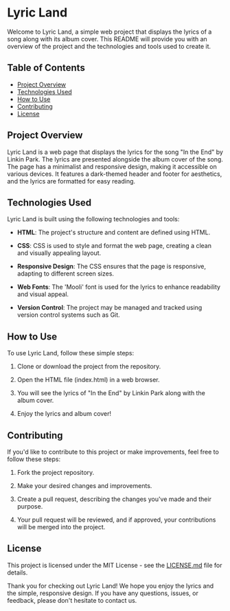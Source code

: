 # Lyric Land

Welcome to Lyric Land, a simple web project that displays the lyrics of a song along with its album cover. This README will provide you with an overview of the project and the technologies and tools used to create it.

## Table of Contents
- [Project Overview](#project-overview)
- [Technologies Used](#technologies-used)
- [How to Use](#how-to-use)
- [Contributing](#contributing)
- [License](#license)

## Project Overview

Lyric Land is a web page that displays the lyrics for the song "In the End" by Linkin Park. The lyrics are presented alongside the album cover of the song. The page has a minimalist and responsive design, making it accessible on various devices. It features a dark-themed header and footer for aesthetics, and the lyrics are formatted for easy reading.

## Technologies Used

Lyric Land is built using the following technologies and tools:

- **HTML**: The project's structure and content are defined using HTML.

- **CSS**: CSS is used to style and format the web page, creating a clean and visually appealing layout.

- **Responsive Design**: The CSS ensures that the page is responsive, adapting to different screen sizes.

- **Web Fonts**: The 'Mooli' font is used for the lyrics to enhance readability and visual appeal.

- **Version Control**: The project may be managed and tracked using version control systems such as Git.

## How to Use

To use Lyric Land, follow these simple steps:

1. Clone or download the project from the repository.

2. Open the HTML file (index.html) in a web browser.

3. You will see the lyrics of "In the End" by Linkin Park along with the album cover.

4. Enjoy the lyrics and album cover!

## Contributing

If you'd like to contribute to this project or make improvements, feel free to follow these steps:

1. Fork the project repository.

2. Make your desired changes and improvements.

3. Create a pull request, describing the changes you've made and their purpose.

4. Your pull request will be reviewed, and if approved, your contributions will be merged into the project.

## License

This project is licensed under the MIT License - see the [LICENSE.md](LICENSE.md) file for details.

Thank you for checking out Lyric Land! We hope you enjoy the lyrics and the simple, responsive design. If you have any questions, issues, or feedback, please don't hesitate to contact us.
